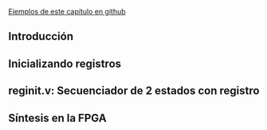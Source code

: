 [Ejemplos de este capítulo en github](https://github.com/Obijuan/open-fpga-verilog-tutorial/tree/master/tutorial/T13-reg-init)

## Introducción

## Inicializando registros

## reginit.v: Secuenciador de 2 estados con registro

## Síntesis en la FPGA